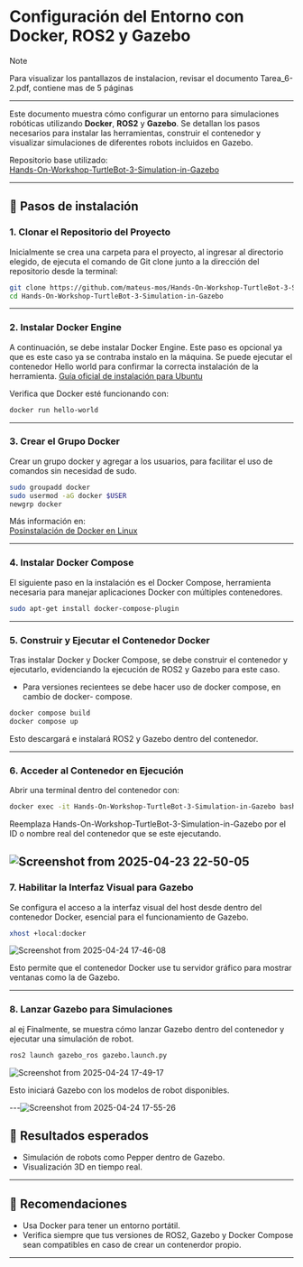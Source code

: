 # Configuración del Entorno con Docker, ROS2 y Gazebo

> [!NOTE]
> Para visualizar los pantallazos de instalacion, revisar el documento Tarea_6-2.pdf, contiene mas de 5 páginas
---

Este documento muestra cómo configurar un entorno para simulaciones robóticas utilizando **Docker**, **ROS2** y **Gazebo**. Se detallan los pasos necesarios para instalar las herramientas, construir el contenedor y visualizar simulaciones de diferentes robots incluidos en Gazebo.

Repositorio base utilizado:  
[Hands-On-Workshop-TurtleBot-3-Simulation-in-Gazebo](https://github.com/mateus-mos/Hands-On-Workshop-TurtleBot-3-Simulation-in-Gazebo)

---

## 🧰 Pasos de instalación

### 1. Clonar el Repositorio del Proyecto

Inicialmente se crea una carpeta para el proyecto, al ingresar al directorio elegido, de
ejecuta el comando de Git clone junto a la dirección del repositorio desde la terminal:

```bash
git clone https://github.com/mateus-mos/Hands-On-Workshop-TurtleBot-3-Simulation-in-Gazebo
cd Hands-On-Workshop-TurtleBot-3-Simulation-in-Gazebo
```

---

### 2. Instalar Docker Engine

A continuación, se debe instalar Docker Engine. Este paso es opcional ya que es este
caso ya se contraba instalo en la máquina. Se puede ejecutar el
contenedor Hello world para confirmar la correcta instalación de la herramienta.
[Guía oficial de instalación para Ubuntu](https://docs.docker.com/engine/install/ubuntu/)

Verifica que Docker esté funcionando con:

```bash
docker run hello-world
```

---

### 3. Crear el Grupo Docker

Crear un grupo docker y agregar a los usuarios, para facilitar el uso de comandos sin
necesidad de sudo.

```bash
sudo groupadd docker
sudo usermod -aG docker $USER
newgrp docker
```

Más información en:  
[Posinstalación de Docker en Linux](https://docs.docker.com/engine/install/linux-postinstall/)

---

### 4. Instalar Docker Compose

El siguiente paso en la instalación es el Docker Compose, herramienta necesaria
para manejar aplicaciones Docker con múltiples contenedores.

```bash
sudo apt-get install docker-compose-plugin
```

---

### 5. Construir y Ejecutar el Contenedor Docker

Tras instalar Docker y Docker Compose, se debe construir el contenedor y ejecutarlo,
evidenciando la ejecución de ROS2 y Gazebo para este caso.

* Para versiones recientees se debe hacer uso de docker compose, en cambio de docker-
compose.

```bash
docker compose build
docker compose up
```

Esto descargará e instalará ROS2 y Gazebo dentro del contenedor.

---

### 6. Acceder al Contenedor en Ejecución

Abrir una terminal dentro del contenedor con:

```bash
docker exec -it Hands-On-Workshop-TurtleBot-3-Simulation-in-Gazebo bash
```

Reemplaza Hands-On-Workshop-TurtleBot-3-Simulation-in-Gazebo por el ID o nombre real del contenedor que se este ejecutando.

![Screenshot from 2025-04-23 22-50-05](https://github.com/user-attachments/assets/8d5016fd-08c5-4ae5-b404-fd72a0715ef7)
---

### 7. Habilitar la Interfaz Visual para Gazebo

Se configura el acceso a la interfaz visual del host desde
dentro del contenedor Docker, esencial para el funcionamiento de Gazebo.

```bash
xhost +local:docker
```
![Screenshot from 2025-04-24 17-46-08](https://github.com/user-attachments/assets/6d755b4c-71be-44f4-90ef-8ca6acdf66d1)


Esto permite que el contenedor Docker use tu servidor gráfico para mostrar ventanas como la de Gazebo.

---

### 8. Lanzar Gazebo para Simulaciones
al ej
Finalmente, se muestra cómo lanzar Gazebo dentro del contenedor y ejecutar una simulación de robot.

```bash
ros2 launch gazebo_ros gazebo.launch.py
```

![Screenshot from 2025-04-24 17-49-17](https://github.com/user-attachments/assets/d1387054-25c9-4e96-b1e2-65bb934fdb51)


Esto iniciará Gazebo con los modelos de robot disponibles.

---![Screenshot from 2025-04-24 17-55-26](https://github.com/user-attachments/assets/b118575c-5326-4737-b99a-b13f36fa09af)



## 🧪 Resultados esperados

- Simulación de robots como Pepper dentro de Gazebo.
- Visualización 3D en tiempo real.
---

## 📌 Recomendaciones

- Usa Docker para tener un entorno portátil.
- Verifica siempre que tus versiones de ROS2, Gazebo y Docker Compose sean compatibles en caso de crear un contenerdor propio.

---
